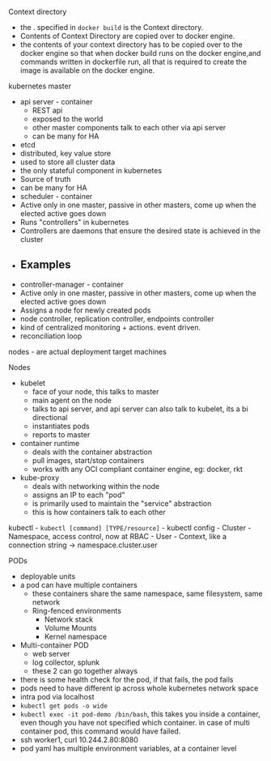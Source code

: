 Context directory
- the . specified in `docker build` is the Context directory.
- Contents of Context Directory are copied over to docker engine.
- the contents of your context directory has to be copied over to the docker engine so that when docker build runs on the docker engine,and commands written in dockerfile run,  all that is required to create the image is available on the docker engine.

kubernetes master
- api server - container
    - REST api
    - exposed to the world
    - other master components talk to each other via api server
    - can be many for HA
- etcd
 - distributed, key value store
 - used to store all cluster data
 - the only stateful component in kubernetes
 - Source of truth
 - can be many for HA
- scheduler - container
 - Active only in one master, passive in other masters, come up when the elected active goes down
 - Runs "controllers" in kubernetes
 - Controllers are daemons that ensure the desired state is achieved in the cluster
 - Examples
    - 
- controller-manager - container
 - Active only in one master, passive in other masters, come up when the elected active goes down
 - Assigns a node for newly created pods
 - node controller, replication controller, endpoints controller
 - kind of centralized monitoring + actions. event driven.
 - reconciliation loop

nodes - are actual deployment target machines

Nodes
- kubelet
    - face of your node, this talks to master
    - main agent on the node
    - talks to api server, and api server can also talk to kubelet, its a bi directional
    - instantiates pods
    - reports to master
- container runtime
    - deals with the container abstraction
    - pull images, start/stop containers
    - works with any OCI compliant container engine, eg: docker, rkt
- kube-proxy
    - deals with networking within the node
    - assigns an IP to each "pod"
    - is primarily used to maintain the "service" abstraction
    - this is how containers talk to each other

kubectl
    - `kubectl [command] [TYPE/resource]`
    - kubectl config
        - Cluster
        - Namespace, access control, now at RBAC
        - User
        - Context, like a connection string -> namespace.cluster.user

    
PODs
- deployable units
- a pod can have multiple containers
    - these containers share the same namespace, same filesystem, same network
    - Ring-fenced environments
        - Network stack
        - Volume Mounts
        - Kernel namespace
- Multi-container POD
    - web server
    - log collector, splunk
    - these 2 can go together always
- there is some health check for the pod, if that fails, the pod fails
- pods need to have different ip across whole kubernetes network space
- intra pod via localhost
- `kubectl get pods -o wide`
- `kubectl exec -it pod-demo /bin/bash`, this takes you inside a container, even though you have not specified which container. in case of multi container pod, this command would have failed.
- ssh worker1, curl 10.244.2.80:8080
- pod yaml has multiple environment variables, at a container level

